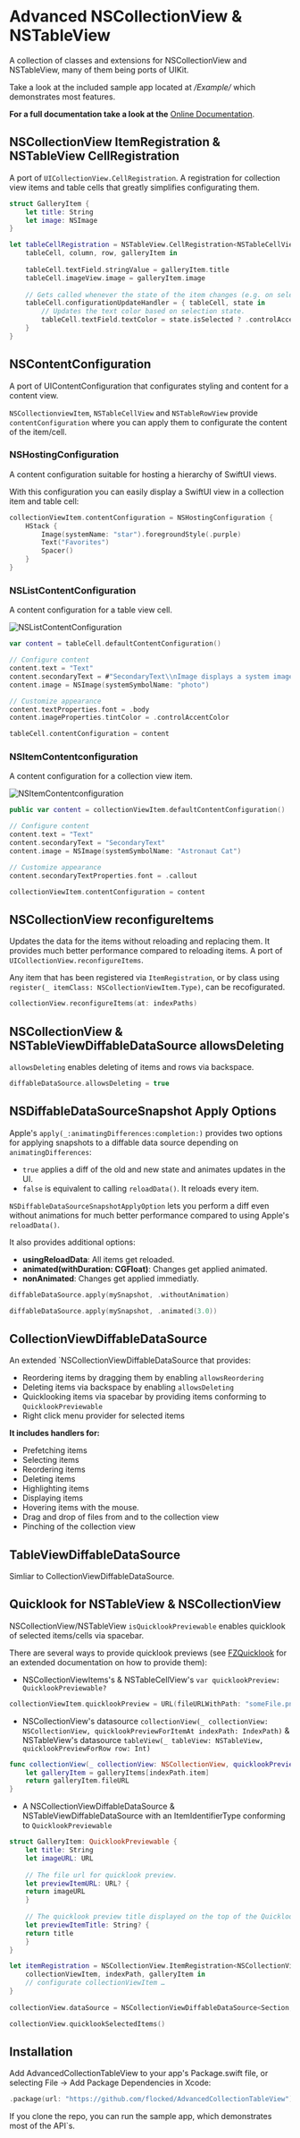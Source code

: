 # Advanced NSCollectionView & NSTableView

A collection of classes and extensions for NSCollectionView and NSTableView, many of them being ports of UIKit.

Take a look at the included sample app located at */Example/* which demonstrates most features.

**For a full documentation take a look at the** [Online Documentation](https://swiftpackageindex.com/flocked/AdvancedCollectionTableView/documentation/).

## NSCollectionView ItemRegistration & NSTableView CellRegistration

A port of `UICollectionView.CellRegistration`. A registration for collection view items and table cells that greatly simplifies  configurating them.

```swift
struct GalleryItem {
    let title: String
    let image: NSImage
}

let tableCellRegistration = NSTableView.CellRegistration<NSTableCellView, GalleryItem> { 
    tableCell, column, row, galleryItem in
    
    tableCell.textField.stringValue = galleryItem.title
    tableCell.imageView.image = galleryItem.image
    
    // Gets called whenever the state of the item changes (e.g. on selection)
    tableCell.configurationUpdateHandler = { tableCell, state in
        // Updates the text color based on selection state.
        tableCell.textField.textColor = state.isSelected ? .controlAccentColor : .labelColor
    }
}
```

## NSContentConfiguration

A port of UIContentConfiguration that configurates styling and content for a content view.

`NSCollectionviewItem`, `NSTableCellView` and `NSTableRowView` provide `contentConfiguration` where you can apply them to configurate the content of the item/cell.

### NSHostingConfiguration

A content configuration suitable for hosting a hierarchy of SwiftUI views. 

With this configuration you can easily display a SwiftUI view in a collection item and table cell:

```swift
collectionViewItem.contentConfiguration = NSHostingConfiguration {
    HStack {
        Image(systemName: "star").foregroundStyle(.purple)
        Text("Favorites")
        Spacer()
    }
}
```
### NSListContentConfiguration

A content configuration for a table view cell.

![NSListContentConfiguration](https://raw.githubusercontent.com/flocked/AdvancedCollectionTableView/main/Sources/AdvancedCollectionTableView/Documentation/AdvancedCollectionTableView.docc/Resources/NSListContentConfiguration.png)

 ```swift
 var content = tableCell.defaultContentConfiguration()

 // Configure content
 content.text = "Text"
 content.secondaryText = #"SecondaryText\\nImage displays a system image named "photo""#
 content.image = NSImage(systemSymbolName: "photo")

 // Customize appearance
 content.textProperties.font = .body
 content.imageProperties.tintColor = .controlAccentColor

 tableCell.contentConfiguration = content
 ```
 
 ### NSItemContentconfiguration
 
A content configuration for a collection view item.

![NSItemContentconfiguration](https://raw.githubusercontent.com/flocked/AdvancedCollectionTableView/main/Sources/AdvancedCollectionTableView/Documentation/AdvancedCollectionTableView.docc/Resources/NSItemContentConfiguration.png)

 ```swift
 public var content = collectionViewItem.defaultContentConfiguration()

 // Configure content
 content.text = "Text"
 content.secondaryText = "SecondaryText"
 content.image = NSImage(systemSymbolName: "Astronaut Cat")

 // Customize appearance
 content.secondaryTextProperties.font = .callout

 collectionViewItem.contentConfiguration = content
 ```

## NSCollectionView reconfigureItems

Updates the data for the items without reloading and replacing them. It provides much better performance compared to reloading items. A port of `UICollectionView.reconfigureItems`.

Any item that has been registered via  `ItemRegistration`, or by class using `register(_ itemClass: NSCollectionViewItem.Type)`, can be recofigurated.

```swift
collectionView.reconfigureItems(at: indexPaths)
```

## NSCollectionView & NSTableViewDiffableDataSource allowsDeleting

`allowsDeleting` enables deleting of items and rows via backspace.

 ```swift
 diffableDataSource.allowsDeleting = true
 ```
 
## NSDiffableDataSourceSnapshot Apply Options

 Apple's `apply(_:animatingDifferences:completion:)` provides two options for applying snapshots to a diffable data source depending on `animatingDifferences`:
 - `true` applies a diff of the old and new state and animates updates in the UI.
 - `false`  is equivalent to calling `reloadData()`. It reloads every item.
 
  `NSDiffableDataSourceSnapshotApplyOption`  lets you perform a diff even without animations for much better performance compared to using Apple's `reloadData()`.

It also provides additional options:
- **usingReloadData**: All items get reloaded.
- **animated(withDuration: CGFloat)**: Changes get applied animated.
- **nonAnimated**: Changes get applied immediatly.

 ```swift
diffableDataSource.apply(mySnapshot, .withoutAnimation)

diffableDataSource.apply(mySnapshot, .animated(3.0))
 ```
 
## CollectionViewDiffableDataSource

An extended `NSCollectionViewDiffableDataSource that provides:
 - Reordering items by dragging them by enabling `allowsReordering`
 - Deleting items via backspace by enabling `allowsDeleting`
 - Quicklooking items via spacebar by providing items conforming to `QuicklookPreviewable`
 - Right click menu provider for selected items
 
 __It includes handlers for:__
 - Prefetching items
 - Selecting items
 - Reordering items
 - Deleting items
 - Highlighting items
 - Displaying items
 - Hovering items with the mouse.
 - Drag and drop of files from and to the collection view
 - Pinching of the collection view
  
 ## TableViewDiffableDataSource
 
 Simliar to CollectionViewDiffableDataSource.

## Quicklook for NSTableView & NSCollectionView

NSCollectionView/NSTableView `isQuicklookPreviewable` enables quicklook of selected items/cells via spacebar.

There are several ways to provide quicklook previews (see [FZQuicklook](https://github.com/flocked/FZQuicklook) for an extended documentation on how to provide them): 

- NSCollectionViewItems's & NSTableCellView's `var quicklookPreview: QuicklookPreviewable?`
```swift
collectionViewItem.quicklookPreview = URL(fileURLWithPath: "someFile.png")
```
- NSCollectionView's datasource `collectionView(_ collectionView: NSCollectionView, quicklookPreviewForItemAt indexPath: IndexPath)` & NSTableView's datasource `tableView(_ tableView: NSTableView, quicklookPreviewForRow row: Int)`
```swift
func collectionView(_ collectionView: NSCollectionView, quicklookPreviewForItemAt indexPath: IndexPath) -> QuicklookPreviewable? {
    let galleryItem = galleryItems[indexPath.item]
    return galleryItem.fileURL
}
```
- A NSCollectionViewDiffableDataSource & NSTableViewDiffableDataSource with an ItemIdentifierType conforming to `QuicklookPreviewable`
```swift
struct GalleryItem: QuicklookPreviewable {
    let title: String
    let imageURL: URL
    
    // The file url for quicklook preview.
    let previewItemURL: URL? {
    return imageURL
    }
    
    // The quicklook preview title displayed on the top of the Quicklook panel.
    let previewItemTitle: String? {
    return title
    }
}

let itemRegistration = NSCollectionView.ItemRegistration<NSCollectionViewItem, GalleryItem>() {
    collectionViewItem, indexPath, galleryItem in 
    // configurate collectionViewItem …
}
  
collectionView.dataSource = NSCollectionViewDiffableDataSource<Section, GalleryItem>(collectionView: collectionView, itemRegistration: ItemRegistration)

collectionView.quicklookSelectedItems()
```

## Installation

Add AdvancedCollectionTableView to your app's Package.swift file, or selecting File -> Add Package Dependencies in Xcode:

```swift
.package(url: "https://github.com/flocked/AdvancedCollectionTableView")
```

If you clone the repo, you can run the sample app, which demonstrates most of the API`s.
